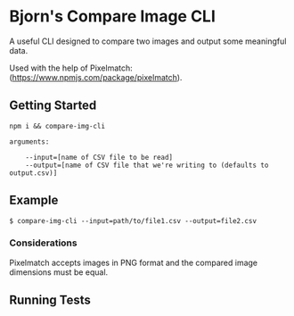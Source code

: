 # Bjorn's Compare Image CLI 
A useful CLI designed to compare two images and output some meaningful data.

Used with the help of Pixelmatch: (https://www.npmjs.com/package/pixelmatch).

## Getting Started
```
npm i && compare-img-cli

arguments:

    --input=[name of CSV file to be read]
    --output=[name of CSV file that we're writing to (defaults to output.csv)]

```

## Example

```
$ compare-img-cli --input=path/to/file1.csv --output=file2.csv
```

### Considerations
Pixelmatch accepts images in PNG format and the compared image dimensions must be equal.

## Running Tests